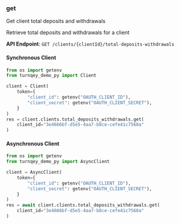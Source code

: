 
### get <a name="get"></a>
Get client total deposits and withdrawals

Retrieve total deposits and withdrawals for a client

**API Endpoint**: `GET /clients/{clientId}/total-deposits-withdrawals`

#### Synchronous Client

```python
from os import getenv
from turnqey_demo_py import Client

client = Client(
    token={
        "client_id": getenv("OAUTH_CLIENT_ID"),
        "client_secret": getenv("OAUTH_CLIENT_SECRET"),
    }
)
res = client.clients.total_deposits_withdrawals.get(
    client_id="3e4666bf-d5e5-4aa7-b8ce-cefe41c7568a"
)
```

#### Asynchronous Client

```python
from os import getenv
from turnqey_demo_py import AsyncClient

client = AsyncClient(
    token={
        "client_id": getenv("OAUTH_CLIENT_ID"),
        "client_secret": getenv("OAUTH_CLIENT_SECRET"),
    }
)
res = await client.clients.total_deposits_withdrawals.get(
    client_id="3e4666bf-d5e5-4aa7-b8ce-cefe41c7568a"
)
```
